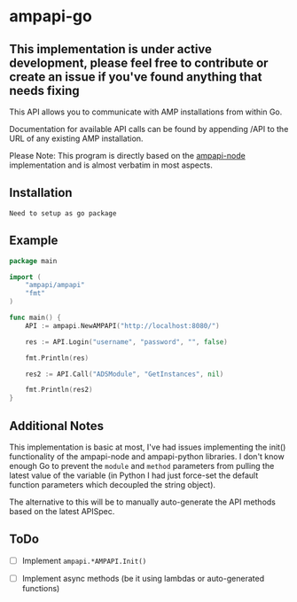 # ampapi-go

## This implementation is under active development, please feel free to contribute or create an issue if you've found anything that needs fixing

This API allows you to communicate with AMP installations from within Go.

Documentation for available API calls can be found by appending /API to the URL of any existing AMP installation.

Please Note: This program is directly based on the [ampapi-node](https://github.com/CubeCoders/ampapi-node) implementation and is almost verbatim in most aspects.

## Installation

```
Need to setup as go package
```

## Example

```go
package main

import (
    "ampapi/ampapi"
    "fmt"
)

func main() {
    API := ampapi.NewAMPAPI("http://localhost:8080/")

    res := API.Login("username", "password", "", false)

    fmt.Println(res)

    res2 := API.Call("ADSModule", "GetInstances", nil)

    fmt.Println(res2)
}
```

## Additional Notes

This implementation is basic at most, I've had issues implementing the init() functionality of the ampapi-node and ampapi-python libraries. I don't know enough Go to prevent the `module` and `method` parameters from pulling the latest value of the variable (in Python I had just force-set the default function parameters which decoupled the string object).

The alternative to this will be to manually auto-generate the API methods based on the latest APISpec.

## ToDo

- [ ] Implement `ampapi.*AMPAPI.Init()`

- [ ] Implement async methods (be it using lambdas or auto-generated functions)
